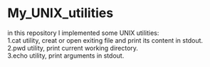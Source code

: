 # My_UNIX_utilities
in this repository I implemented some UNIX utilities:<br>
1.cat utility, creat or open exiting file and print its content in stdout.<br>
2.pwd utility, print current working directory.<br>
3.echo utility, print arguments in stdout.<br>
